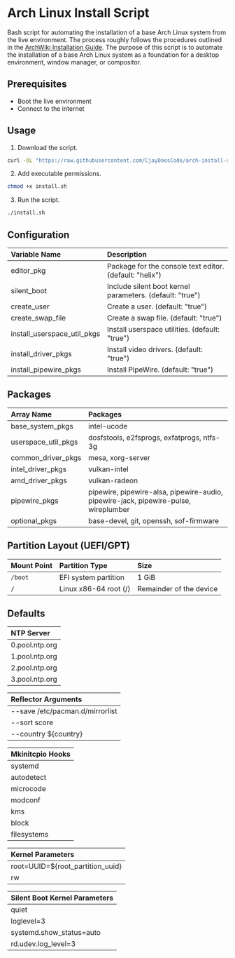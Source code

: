 # Arch Linux Install Script

Bash script for automating the installation of a base Arch Linux system from the live environment.
The process roughly follows the procedures outlined in the [ArchWiki Installation Guide](https://wiki.archlinux.org/title/Installation_guide).
The purpose of this script is to automate the installation of a base Arch Linux system as a foundation for a desktop environment, window manager, or compositor.

## Prerequisites

- Boot the live environment
- Connect to the internet

## Usage

1. Download the script.
```bash
curl -OL "https://raw.githubusercontent.com/CjayDoesCode/arch-install-script/main/install.sh"
```

2. Add executable permissions.
```bash
chmod +x install.sh
```

3. Run the script.
```bash
./install.sh
```

## Configuration

| Variable Name                  | Description                                              |
| :----------------------------- | :------------------------------------------------------- |
| editor_pkg                     | Package for the console text editor. (default: "helix")  |
| silent_boot                    | Include silent boot kernel parameters. (default: "true") |
| create_user                    | Create a user. (default: "true")                         |
| create_swap_file               | Create a swap file. (default: "true")                    |
| install_userspace_util_pkgs    | Install userspace utilities. (default: "true")           |
| install_driver_pkgs            | Install video drivers. (default: "true")                 |
| install_pipewire_pkgs          | Install PipeWire. (default: "true")                      |

## Packages

| Array Name            | Packages                                                                                                                                                                  |
| :-------------------- | :------------------------------------------------------------------------------------------------------------------------------------------------------------------------ |
| base_system_pkgs      | intel-ucode|amd_ucode, ${editor_pkg}, base, bash, bash-completion, linux, linux-firmware, man-db, man-pages, networkmanager, pacman-contrib, reflector, sudo, texinfo     |
| userspace_util_pkgs   | dosfstools, e2fsprogs, exfatprogs, ntfs-3g                                                                                                                                |
| common_driver_pkgs    | mesa, xorg-server                                                                                                                                                         |
| intel_driver_pkgs     | vulkan-intel                                                                                                                                                              |
| amd_driver_pkgs       | vulkan-radeon                                                                                                                                                             |
| pipewire_pkgs         | pipewire, pipewire-alsa, pipewire-audio, pipewire-jack, pipewire-pulse, wireplumber                                                                                       |
| optional_pkgs         | base-devel, git, openssh, sof-firmware                                                                                                                                    |

## Partition Layout (UEFI/GPT)

| Mount Point | Partition Type          | Size                    |
| :---------- | :---------------------- | :---------------------- |
| `/boot`     | EFI system partition    | 1 GiB                   |
| `/`         | Linux x86-64 root (/)   | Remainder of the device |

## Defaults

| NTP Server     |
| :------------- |
| 0.pool.ntp.org |
| 1.pool.ntp.org |
| 2.pool.ntp.org |
| 3.pool.ntp.org |

| Reflector Arguments             |
| :------------------------------ |
| --save /etc/pacman.d/mirrorlist |
| --sort score                    |
| --country ${country}            |

| Mkinitcpio Hooks |
| :--------------- |
| systemd          |
| autodetect       |
| microcode        |
| modconf          |
| kms              |
| block            |
| filesystems      |

| Kernel Parameters                |
| :------------------------------- |
| root=UUID=${root_partition_uuid} |
| rw                               |

| Silent Boot Kernel Parameters |
| :---------------------------- |
| quiet                         |
| loglevel=3                    |
| systemd.show_status=auto      |
| rd.udev.log_level=3           |
